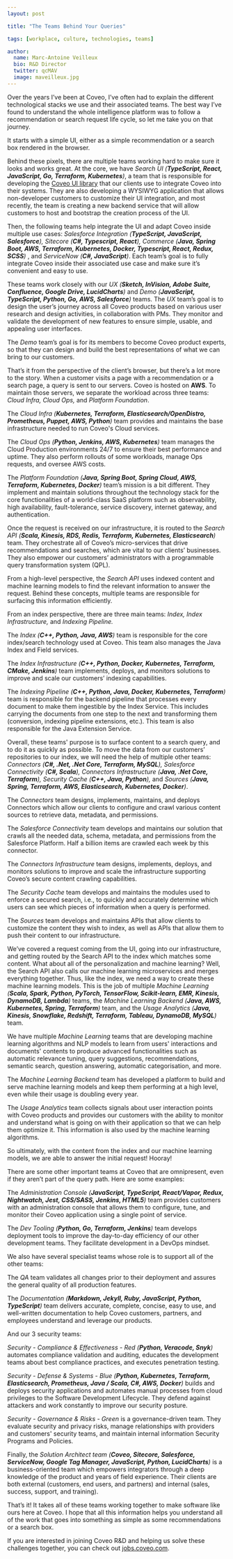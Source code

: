 ```yaml
---
layout: post

title: "The Teams Behind Your Queries"

tags: [workplace, culture, technologies, teams]

author:
  name: Marc-Antoine Veilleux
  bio: R&D Director
  twitter: qcMAV
  image: maveilleux.jpg
---
```


Over the years I’ve been at Coveo, I’ve often had to explain the different technological stacks we use and their associated teams. The best way I’ve found to understand the whole intelligence platform was to follow a recommendation or search request life cycle, so let me take you on that journey.

<!-- more -->

It starts with a simple UI, either as a simple recommendation or a search box rendered in the browser.

Behind these pixels, there are multiple teams working hard to make sure it looks and works great. At the core, we have _Search UI (**TypeScript, React, JavaScript, Go, Terraform, Kubernetes**)_, a team that is responsible for developing the [Coveo UI library](https://github.com/coveo/search-ui) that our clients use to integrate Coveo into their systems. They are also developing a WYSIWYG application that allows non-developer customers to customize their UI integration, and most recently, the team is creating a new backend service that will allow customers to host and bootstrap the creation process of the UI.

Then, the following teams help integrate the UI and adapt Coveo inside multiple use cases: _Salesforce Integration (**TypeScript, JavaScript, Salesforce**), Sitecore (**C#, Typescript, React**), Commerce (**Java, Spring Boot, AWS, Terraform, Kubernetes, Docker, Typescript, React, Redux, SCSS**)_ , and _ServiceNow (**C#, JavaScript**)_. Each team’s goal is to fully integrate Coveo inside their associated use case and make sure it’s convenient and easy to use.

These teams work closely with our _UX (**Sketch, InVision, Adobe Suite, Confluence, Google Drive, LucidCharts**)_ and _Demo (**JavaScript, TypeScript, Python, Go, AWS, Salesforce**)_ teams. The _UX_ team’s goal is to design the user’s journey across all Coveo products based on various user research and design activities, in collaboration with PMs. They monitor and validate the development of new features to ensure simple, usable, and appealing user interfaces. 

The _Demo_ team’s goal is for its members to become Coveo product experts, so that they can design and build the best representations of what we can bring to our customers.

That’s it from the perspective of the client’s browser, but there’s a lot more to the story. When a customer visits a page with a recommendation or a search page, a query is sent to our servers. Coveo is hosted on **AWS**. To maintain those servers, we separate the workload across three teams: _Cloud Infra, Cloud Ops,_ and _Platform Foundation_. 

The _Cloud Infra (**Kubernetes, Terraform, Elasticsearch/OpenDistro, Prometheus, Puppet, AWS, Python**)_ team provides and maintains the base infrastructure needed to run Coveo's Cloud services. 

The _Cloud Ops (**Python, Jenkins, AWS, Kubernetes**)_ team manages the Cloud Production environments 24/7 to ensure their best performance and uptime. They also perform rollouts of some workloads, manage Ops requests, and oversee AWS costs. 

The _Platform Foundation (**Java, Spring Boot, Spring Cloud, AWS, Terraform, Kubernetes, Docker**)_ team’s mission is a bit different. They implement and maintain solutions throughout the technology stack for the core functionalities of a world-class SaaS platform such as observability, high availability, fault-tolerance, service discovery, internet gateway, and authentication.

Once the request is received on our infrastructure, it is routed to the _Search API (**Scala, Kinesis, RDS, Redis, Terraform, Kubernetes, Elasticsearch**)_ team. They orchestrate all of Coveo’s micro-services that drive recommendations and searches, which are vital to our clients’ businesses. They also empower our customers’ administrators with a programmable query transformation system (QPL).

From a high-level perspective, the _Search API_ uses indexed content and machine learning models to find the relevant information to answer the request. Behind these concepts, multiple teams are responsible for surfacing this information efficiently.

From an index perspective, there are three main teams: _Index, Index Infrastructure,_ and _Indexing Pipeline._

The _Index (**C++, Python, Java, AWS**)_ team is responsible for the core index/search technology used at Coveo. This team also manages the Java Index and Field services.

The _Index Infrastructure (**C++, Python, Docker, Kubernetes, Terraform, CMake, Jenkins**)_ team implements, deploys, and monitors solutions to improve and scale our customers’ indexing capabilities.

The _Indexing Pipeline (**C++, Python, Java, Docker, Kubernetes, Terraform**)_ team is responsible for the backend pipeline that processes every document to make them ingestible by the Index Service. This includes carrying the documents from one step to the next and transforming them (conversion, indexing pipeline extensions, etc.). This team is also responsible for the Java Extension Service.

Overall, these teams' purpose is to surface content to a search query, and to do it as quickly as possible. To move the data from our customers’ repositories to our index, we will need the help of multiple other teams: _Connectors (**C#, .Net, .Net Core, Terraform, MySQL**), Salesforce Connectivity (**C#, Scala**), Connectors Infrastructure (**Java, .Net Core, Terraform**), Security Cache (**C++, Java, Python**),_ and _Sources (**Java, Spring, Terraform, AWS, Elasticsearch, Kubernetes, Docker**)_.

The _Connectors_ team designs, implements, maintains, and deploys Connectors which allow our clients to configure and crawl various content sources to retrieve data, metadata, and permissions.

The _Salesforce Connectivity_ team develops and maintains our solution that crawls all the needed data, schema, metadata, and permissions from the Salesforce Platform. Half a billion items are crawled each week by this connector.

The _Connectors Infrastructure_ team designs, implements, deploys, and monitors solutions to improve and scale the infrastructure supporting Coveo’s secure content crawling capabilities.

The _Security Cache_ team develops and maintains the modules used to enforce a secured search, i.e., to quickly and accurately determine which users can see which pieces of information when a query is performed.

The _Sources_ team develops and maintains APIs that allow clients to customize the content they wish to index, as well as APIs that allow them to push their content to our infrastructure.

We’ve covered a request coming from the UI, going into our infrastructure, and getting routed by the Search API to the index which matches some content. What about all of the personalization and machine learning? Well, the Search API also calls our machine learning microservices and merges everything together. Thus, like the index, we need a way to create these machine learning models. This is the job of multiple _Machine Learning (**Scala, Spark, Python, PyTorch, TensorFlow, Scikit-learn, EMR, Kinesis, DynamoDB, Lambda**)_ teams, the _Machine Learning Backend (**Java, AWS, Kubernetes, Spring, Terraform**)_ team, and the _Usage Analytics (**Java, Kinesis, Snowflake, Redshift, Terraform, Tableau, DynamoDB, MySQL**)_ team.

We have multiple _Machine Learning_ teams that are developing machine learning algorithms and NLP models to learn from users' interactions and documents' contents to produce advanced functionalities such as automatic relevance tuning, query suggestions, recommendations, semantic search, question answering, automatic categorisation, and more.

The _Machine Learning Backend_ team has developed a platform to build and serve machine learning models and keep them performing at a high level, even while their usage is doubling every year.

The _Usage Analytics_ team collects signals about user interaction points with Coveo products and provides our customers with the ability to monitor and understand what is going on with their application so that we can help them optimize it. This information is also used by the machine learning algorithms.

So ultimately, with the content from the index and our machine learning models, we are able to answer the initial request! Hooray!

There are some other important teams at Coveo that are omnipresent, even if they aren’t part of the query path. Here are some examples: 

The _Administration Console (**JavaScript, TypeScript, React/Vapor, Redux, Nightwatch, Jest, CSS/SASS, Jenkins, HTML5**)_ team provides customers with an administration console that allows them to configure, tune, and monitor their Coveo application using a single point of service.

The _Dev Tooling (**Python, Go, Terraform, Jenkins**)_ team develops deployment tools to improve the day-to-day efficiency of our other development teams. They facilitate development in a DevOps mindset.

We also have several specialist teams whose role is to support all of the other teams:

The _QA_ team validates all changes prior to their deployment and assures the general quality of all production features.

The _Documentation (**Markdown, Jekyll, Ruby, JavaScript, Python, TypeScript**)_ team delivers accurate, complete, concise, easy to use, and well-written documentation to help Coveo customers, partners, and employees understand and leverage our products.

And our 3 security teams: 

_Security - Compliance & Effectiveness - Red (**Python, Veracode, Snyk**)_ automates compliance validation and auditing, educates the development teams about best compliance practices, and executes penetration testing.

_Security - Defense & Systems - Blue (**Python, Kubernetes, Terraform, Elasticsearch, Prometheus, Java / Scala, C#, AWS, Docker**)_ builds and deploys security applications and automates manual processes from cloud privileges to the Software Development Lifecycle. They defend against attackers and work constantly to improve our security posture.

_Security - Governance & Risks - Green_ is a governance-driven team. They evaluate security and privacy risks, manage relationships with providers and customers' security teams, and maintain internal information Security Programs and Policies.

Finally, the _Solution Architect team (**Coveo, Sitecore, Salesforce, ServiceNow, Google Tag Manager, JavaScript, Python, LucidCharts**)_ is a business-oriented team which empowers integrators through a deep knowledge of the product and years of field experience. Their clients are both external (customers, end users, and partners) and internal (sales, success, support, and training).

That’s it! It takes all of these teams working together to make software like ours here at Coveo. I hope that all this information  helps you understand all of the work that goes into something as simple as some recommendations or a search box. 

If you are interested in joining Coveo R&D and helping us solve these challenges together, you can check out [jobs.coveo.com](http://jobs.coveo.com/).



